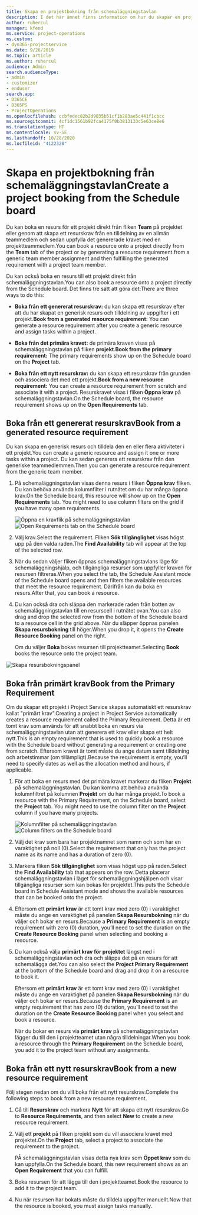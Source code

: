 ```yaml
---
title: Skapa en projektbokning från schemaläggningstavlan
description: I det här ämnet finns information om hur du skapar en projektbokning från schemaläggningstavlan.
author: ruhercul
manager: kfend
ms.service: project-operations
ms.custom:
- dyn365-projectservice
ms.date: 9/26/2019
ms.topic: article
ms.author: ruhercul
audience: Admin
search.audienceType:
- admin
- customizer
- enduser
search.app:
- D365CE
- D365PS
- ProjectOperations
ms.openlocfilehash: ccbfedec82b2d9035b51cf1b283ae5c441f1cbcc
ms.sourcegitcommit: 4cf1dc1561b92fca4175f0b3813133c5e63ce8e6
ms.translationtype: HT
ms.contentlocale: sv-SE
ms.lasthandoff: 10/28/2020
ms.locfileid: "4122320"
---
```

# <a name="create-a-project-booking-from-the-schedule-board"></a><span data-ttu-id="75620-103">Skapa en projektbokning från schemaläggningstavlan</span><span class="sxs-lookup"><span data-stu-id="75620-103">Create a project booking from the Schedule board</span></span>

<span data-ttu-id="75620-104">Du kan boka en resurs för ett projekt direkt från fliken **Team** på projektet eller genom att skapa ett resurskrav från en tilldelning av en allmän teammedlem och sedan uppfylla det genererade kravet med en projektteammedlem.</span><span class="sxs-lookup"><span data-stu-id="75620-104">You can book a resource onto a project directly from the **Team** tab of the project or by generating a resource requirement from a generic team member assignment and then fulfilling the generated requirement with a project team member.</span></span>

<span data-ttu-id="75620-105">Du kan också boka en resurs till ett projekt direkt från schemaläggningstavlan.</span><span class="sxs-lookup"><span data-stu-id="75620-105">You can also book a resource onto a project directly from the Schedule board.</span></span> <span data-ttu-id="75620-106">Det finns tre sätt att göra det:</span><span class="sxs-lookup"><span data-stu-id="75620-106">There are three ways to do this:</span></span>

- <span data-ttu-id="75620-107">**Boka från ett genererat resurskrav:** du kan skapa ett resurskrav efter att du har skapat en generisk resurs och tilldelning av uppgifter i ett projekt.</span><span class="sxs-lookup"><span data-stu-id="75620-107">**Book from a generated resource requirement:** You can generate a resource requirement after you create a generic resource and assign tasks within a project.</span></span>

- <span data-ttu-id="75620-108">**Boka från det primära kravet:** de primära kraven visas på schemaläggningstavlan på fliken **projekt**.</span><span class="sxs-lookup"><span data-stu-id="75620-108">**Book from the primary requirement:** The primary requirements show up on the Schedule board on the **Project** tab.</span></span> 

- <span data-ttu-id="75620-109">**Boka från ett nytt resurskrav:** du kan skapa ett resurskrav från grunden och associera det med ett projekt.</span><span class="sxs-lookup"><span data-stu-id="75620-109">**Book from a new resource requirement:** You can create a resource requirement from scratch and associate it with a project.</span></span> <span data-ttu-id="75620-110">Resurskravet visas i fliken **Öppna krav** på schemaläggningstavlan.</span><span class="sxs-lookup"><span data-stu-id="75620-110">On the Schedule board, the resource requirement shows up on the **Open Requirements** tab.</span></span>

## <a name="book-from-a-generated-resource-requirement"></a><span data-ttu-id="75620-111">Boka från ett genererat resurskrav</span><span class="sxs-lookup"><span data-stu-id="75620-111">Book from a generated resource requirement</span></span>

<span data-ttu-id="75620-112">Du kan skapa en generisk resurs och tilldela den en eller flera aktiviteter i ett projekt.</span><span class="sxs-lookup"><span data-stu-id="75620-112">You can create a generic resource and assign it one or more tasks within a project.</span></span> <span data-ttu-id="75620-113">Du kan sedan generera ett resurskrav från den generiske teammedlemmen.</span><span class="sxs-lookup"><span data-stu-id="75620-113">Then you can generate a resource requirement from the generic team member.</span></span> 

1.  <span data-ttu-id="75620-114">På schemaläggningstavlan visas denna resurs i fliken **Öppna krav** fliken. Du kan behöva använda kolumnfilter i rutnätet om du har många öppna krav.</span><span class="sxs-lookup"><span data-stu-id="75620-114">On the Schedule board, this resource will show up on the **Open Requirements** tab. You might need to use column filters on the grid if you have many open requirements.</span></span> 

    <span data-ttu-id="75620-115">![Öppna en kravflik på schemaläggningstavlan](media/FAQ-Project-Booking-Schedule-Board-1.png "Skärmbild på tabell för bokningar och tilldelningar")</span><span class="sxs-lookup"><span data-stu-id="75620-115">![Open Requirements tab on the Schedule board](media/FAQ-Project-Booking-Schedule-Board-1.png "Screenshot of bookings and assignments table")</span></span>

2. <span data-ttu-id="75620-116">Välj krav.</span><span class="sxs-lookup"><span data-stu-id="75620-116">Select the requirement.</span></span> <span data-ttu-id="75620-117">Fliken **Sök tillgänglighet** visas högst upp på den valda raden.</span><span class="sxs-lookup"><span data-stu-id="75620-117">The **Find Availability** tab will appear at the top of the selected row.</span></span>
 
3. <span data-ttu-id="75620-118">När du sedan väljer fliken öppnas schemaläggningstavlans läge för schemaläggningshjälp, och tillgängliga resurser som uppfyller kraven för resursen filtreras.</span><span class="sxs-lookup"><span data-stu-id="75620-118">When you select the tab, the Schedule Assistant mode of the Schedule board opens and then filters the available resources that meet the resource requirement.</span></span> <span data-ttu-id="75620-119">Därifrån kan du boka en resurs.</span><span class="sxs-lookup"><span data-stu-id="75620-119">After that, you can book a resource.</span></span>

4. <span data-ttu-id="75620-120">Du kan också dra och släppa den markerade raden från botten av schemaläggningstavlan till en resurscell i rutnätet ovan.</span><span class="sxs-lookup"><span data-stu-id="75620-120">You can also drag and drop the selected row from the bottom of the Schedule board to a resource cell in the grid above.</span></span> <span data-ttu-id="75620-121">När du släpper öppnas panelen **Skapa resursbokning** till höger.</span><span class="sxs-lookup"><span data-stu-id="75620-121">When you drop it, it opens the **Create Resource Booking** panel on the right.</span></span>

    <span data-ttu-id="75620-122">Om du väljer **Boka** bokas resursen till projektteamet.</span><span class="sxs-lookup"><span data-stu-id="75620-122">Selecting **Book** books the resource onto the project team.</span></span>

![Skapa resursbokningspanel](media/FAQ-Project-Booking-Schedule-Board-6.png "")
 

## <a name="book-from-the-primary-requirement"></a><span data-ttu-id="75620-124">Boka från primärt krav</span><span class="sxs-lookup"><span data-stu-id="75620-124">Book from the Primary Requirement</span></span>

<span data-ttu-id="75620-125">Om du skapar ett projekt i Project Service skapas automatiskt ett resurskrav kallat "primärt krav".</span><span class="sxs-lookup"><span data-stu-id="75620-125">Creating a project in Project Service automatically creates a resource requirement called the Primary Requirement.</span></span> <span data-ttu-id="75620-126">Detta är ett tomt krav som används för att snabbt boka en resurs via schemaläggningstavlan utan att generera ett krav eller skapa ett helt nytt.</span><span class="sxs-lookup"><span data-stu-id="75620-126">This is an empty requirement that is used to quickly book a resource with the Schedule board without generating a requirement or creating one from scratch.</span></span> <span data-ttu-id="75620-127">Eftersom kravet är tomt måste du ange datum samt tilldelning och arbetstimmar (om tillämpligt).</span><span class="sxs-lookup"><span data-stu-id="75620-127">Because the requirement is empty, you’ll need to specify dates as well as the allocation method and hours, if applicable.</span></span> 

1. <span data-ttu-id="75620-128">För att boka en resurs med det primära kravet markerar du fliken **Projekt** på schemaläggningstavlan. Du kan komma att behöva använda kolumnfiltret på kolumnen **Projekt** om du har många projekt.</span><span class="sxs-lookup"><span data-stu-id="75620-128">To book a resource with the Primary Requirement, on the Schedule board, select the **Project** tab. You might need to use the column filter on the **Project** column if you have many projects.</span></span>

   <span data-ttu-id="75620-129">![Kolumnfilter på schemaläggningstavlan](media/FAQ-Project-Booking-Schedule-Board-2.png "Skärmbild på tabell för bokningar och tilldelningar")</span><span class="sxs-lookup"><span data-stu-id="75620-129">![Column filters on the Schedule board](media/FAQ-Project-Booking-Schedule-Board-2.png "Screenshot of bookings and assignments table")</span></span>

2. <span data-ttu-id="75620-130">Välj det krav som bara har projektnamnet som namn och som har en varaktighet på noll (0).</span><span class="sxs-lookup"><span data-stu-id="75620-130">Select the requirement that only has the project name as its name and has a duration of zero (0).</span></span>

3. <span data-ttu-id="75620-131">Markera fliken **Sök tillgänglighet** som visas högst upp på raden.</span><span class="sxs-lookup"><span data-stu-id="75620-131">Select the **Find Availability** tab that appears on the row.</span></span> <span data-ttu-id="75620-132">Detta placerar schemaläggningstavlan i läget för schemaläggningshjälpen och visar tillgängliga resurser som kan bokas för projektet.</span><span class="sxs-lookup"><span data-stu-id="75620-132">This puts the Schedule board in Schedule Assistant mode and shows the available resources that can be booked onto the project.</span></span>

4. <span data-ttu-id="75620-133">Eftersom ett **primärt krav** är ett tomt krav med zero (0) i varaktighet måste du ange en varaktighet på panelen **Skapa Resursbokning** när du väljer och bokar en resurs.</span><span class="sxs-lookup"><span data-stu-id="75620-133">Because a **Primary Requirement** is an empty requirement with zero (0) duration, you’ll need to set the duration on the **Create Resource Booking** panel when selecting and booking a resource.</span></span>

5. <span data-ttu-id="75620-134">Du kan också välja **primärt krav för projektet** längst ned i schemaläggningstavlan och dra och släppa det på en resurs för att schemalägga det.</span><span class="sxs-lookup"><span data-stu-id="75620-134">You can also select the **Project Primary Requirement** at the bottom of the Schedule board and drag and drop it on a resource to book it.</span></span>
 
    <span data-ttu-id="75620-135">Eftersom ett **primärt krav** är ett tomt krav med zero (0) i varaktighet måste du ange en varaktighet på panelen **Skapa Resursbokning** när du väljer och bokar en resurs.</span><span class="sxs-lookup"><span data-stu-id="75620-135">Because the **Primary Requirement** is an empty requirement that has zero (0) duration, you’ll need to set the duration on the **Create Resource Booking** panel when you select and book a resource.</span></span>
 
    <span data-ttu-id="75620-136">När du bokar en resurs via **primärt krav** på schemaläggningstavlan lägger du till den i projektteamet utan några tilldelningar.</span><span class="sxs-lookup"><span data-stu-id="75620-136">When you book a resource through the **Primary Requirement** on the Schedule board, you add it to the project team without any assignments.</span></span>
 
## <a name="book-from-a-new-resource-requirement"></a><span data-ttu-id="75620-137">Boka från ett nytt resurskrav</span><span class="sxs-lookup"><span data-stu-id="75620-137">Book from a new resource requirement</span></span>
<span data-ttu-id="75620-138">Följ stegen nedan om du vill boka från ett nytt resurskrav.</span><span class="sxs-lookup"><span data-stu-id="75620-138">Complete the following steps to book from a new resource requirement.</span></span> 

1. <span data-ttu-id="75620-139">Gå till **Resurskrav** och markera **Nytt** för att skapa ett nytt resurskrav.</span><span class="sxs-lookup"><span data-stu-id="75620-139">Go to **Resource Requirements**, and then select **New** to create a new resource requirement.</span></span>

2. <span data-ttu-id="75620-140">Välj ett **projekt** på fliken projekt som du vill associera kravet med projektet.</span><span class="sxs-lookup"><span data-stu-id="75620-140">On the **Project** tab, select a project to associate the requirement to the project.</span></span>
 
    <span data-ttu-id="75620-141">PÅ schemaläggningstavlan visas detta nya krav som **Öppet krav** som du kan uppfylla.</span><span class="sxs-lookup"><span data-stu-id="75620-141">On the Schedule board, this new requirement shows as an **Open Requirement** that you can fulfill.</span></span>

3. <span data-ttu-id="75620-142">Boka resursen för att lägga till den i projektteamet.</span><span class="sxs-lookup"><span data-stu-id="75620-142">Book the resource to add it to the project team.</span></span>

4. <span data-ttu-id="75620-143">Nu när resursen har bokats måste du tilldela uppgifter manuellt.</span><span class="sxs-lookup"><span data-stu-id="75620-143">Now that the resource is booked, you must assign tasks manually.</span></span>

